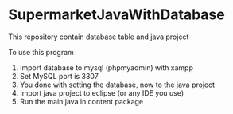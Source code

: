# SupermarketJavaWithDatabase

This repository contain database table and java project

To use this program

1. import database to mysql (phpmyadmin) with xampp
2. Set MySQL port is 3307
3. You done with setting the database, now to the java project
4. Import java project to eclipse (or any IDE you use)
5. Run the main.java in content package
